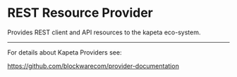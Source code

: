 # REST Resource Provider
Provides REST client and API resources to the kapeta eco-system.

---
For details about Kapeta Providers see:

https://github.com/blockwarecom/provider-documentation
